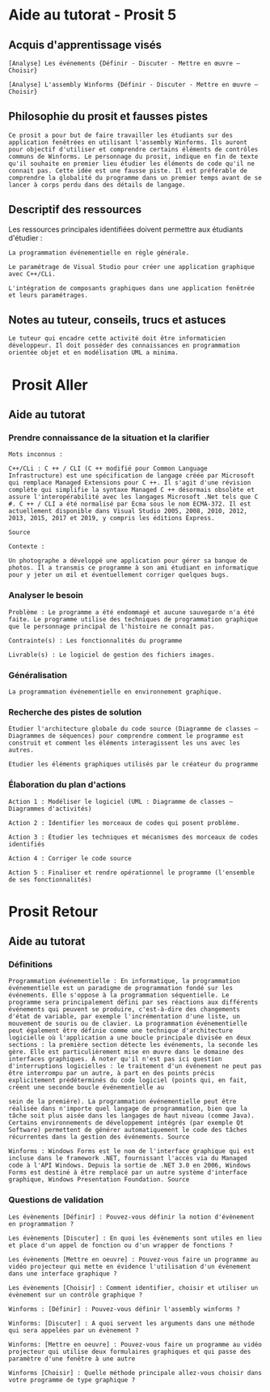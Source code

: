 # Aide au tutorat - Prosit 5

## Acquis d'apprentissage visés

    [Analyse] Les événements {Définir - Discuter - Mettre en œuvre – Choisir}

    [Analyse] L'assembly Winforms {Définir - Discuter - Mettre en œuvre – Choisir}

## Philosophie du prosit et fausses pistes

    Ce prosit a pour but de faire travailler les étudiants sur des application fenêtrées en utilisant l'assembly Winforms. Ils auront pour objectif d'utiliser et comprendre certains éléments de contrôles communs de Winforms. Le personnage du prosit, indique en fin de texte qu'il souhaite en premier lieu étudier les éléments de code qu'il ne connait pas. Cette idée est une fausse piste. Il est préférable de comprendre la globalité du programme dans un premier temps avant de se lancer à corps perdu dans des détails de langage.

## Descriptif des ressources

Les ressources principales identifiées doivent permettre aux étudiants d'étudier :

    La programmation événementielle en règle générale.

    Le paramétrage de Visual Studio pour créer une application graphique avec C++/CLi.

    L'intégration de composants graphiques dans une application fenêtrée et leurs paramétrages.

## Notes au tuteur, conseils, trucs et astuces

    Le tuteur qui encadre cette activité doit être informaticien développeur. Il doit posséder des connaissances en programmation orientée objet et en modélisation UML a minima.

#  Prosit Aller

## Aide au tutorat

### Prendre connaissance de la situation et la clarifier

    Mots inconnus :

    C++/CLi : C ++ / CLI (C ++ modifié pour Common Language Infrastructure) est une spécification de langage créée par Microsoft qui remplace Managed Extensions pour C ++. Il s'agit d'une révision complète qui simplifie la syntaxe Managed C ++ désormais obsolète et assure l'interopérabilité avec les langages Microsoft .Net tels que C #. C ++ / CLI a été normalisé par Ecma sous le nom ECMA-372. Il est actuellement disponible dans Visual Studio 2005, 2008, 2010, 2012, 2013, 2015, 2017 et 2019, y compris les éditions Express.

    Source

    Contexte :

    Un photographe a développé une application pour gérer sa banque de photos. Il a transmis ce programme à son ami étudiant en informatique pour y jeter un œil et éventuellement corriger quelques bugs.

### Analyser le besoin

    Problème : Le programme a été endommagé et aucune sauvegarde n'a été faite. Le programme utilise des techniques de programmation graphique que le personnage principal de l'histoire ne connaît pas.

    Contrainte(s) : Les fonctionnalités du programme

    Livrable(s) : Le logiciel de gestion des fichiers images.

### Généralisation

    La programmation événementielle en environnement graphique.

### Recherche des pistes de solution

    Étudier l'architecture globale du code source (Diagramme de classes – Diagrammes de séquences) pour comprendre comment le programme est construit et comment les éléments interagissent les uns avec les autres.

    Etudier les éléments graphiques utilisés par le créateur du programme

### Élaboration du plan d'actions

    Action 1 : Modéliser le logiciel (UML : Diagramme de classes – Diagrammes d'activités)

    Action 2 : Identifier les morceaux de codes qui posent problème.

    Action 3 : Étudier les techniques et mécanismes des morceaux de codes identifiés

    Action 4 : Corriger le code source

    Action 5 : Finaliser et rendre opérationnel le programme (l'ensemble de ses fonctionnalités)

# Prosit Retour

## Aide au tutorat

### Définitions

    Programmation événementielle : En informatique, la programmation événementielle est un paradigme de programmation fondé sur les événements. Elle s'oppose à la programmation séquentielle. Le programme sera principalement défini par ses réactions aux différents événements qui peuvent se produire, c'est-à-dire des changements d'état de variable, par exemple l'incrémentation d'une liste, un mouvement de souris ou de clavier. La programmation événementielle peut également être définie comme une technique d'architecture logicielle où l'application a une boucle principale divisée en deux sections : la première section détecte les événements, la seconde les gère. Elle est particulièrement mise en œuvre dans le domaine des interfaces graphiques. À noter qu'il n'est pas ici question d'interruptions logicielles : le traitement d'un événement ne peut pas être interrompu par un autre, à part en des points précis explicitement prédéterminés du code logiciel (points qui, en fait, créent une seconde boucle événementielle au

    sein de la première). La programmation événementielle peut être réalisée dans n'importe quel langage de programmation, bien que la tâche soit plus aisée dans les langages de haut niveau (comme Java). Certains environnements de développement intégrés (par exemple Qt Software) permettent de générer automatiquement le code des tâches récurrentes dans la gestion des événements. Source

    Winforms : Windows Forms est le nom de l'interface graphique qui est incluse dans le framework .NET, fournissant l'accès via du Managed code à l'API Windows. Depuis la sortie de .NET 3.0 en 2006, Windows Forms est destiné à être remplacé par un autre système d'interface graphique, Windows Presentation Foundation. Source

### Questions de validation

    Les évènements [Définir] : Pouvez-vous définir la notion d'évènement en programmation ?

    Les évènements [Discuter] : En quoi les évènements sont utiles en lieu et place d'un appel de fonction ou d'un wrapper de fonctions ?

    Les évènements [Mettre en oeuvre] : Pouvez-vous faire un programme au vidéo projecteur qui mette en évidence l'utilisation d'un évènement dans une interface graphique ?

    Les évènements [Choisir] : Comment identifier, choisir et utiliser un évènement sur un contrôle graphique ?

    Winforms : [Définir] : Pouvez-vous définir l'assembly winforms ?

    Winforms: [Discuter] : A quoi servent les arguments dans une méthode qui sera appelées par un évènement ?

    Winforms: [Mettre en oeuvre] : Pouvez-vous faire un programme au vidéo projecteur qui utilise deux formulaires graphiques et qui passe des paramètre d'une fenêtre à une autre 

    Winforms [Choisir] : Quelle méthode principale allez-vous choisir dans votre programme de type graphique ?
